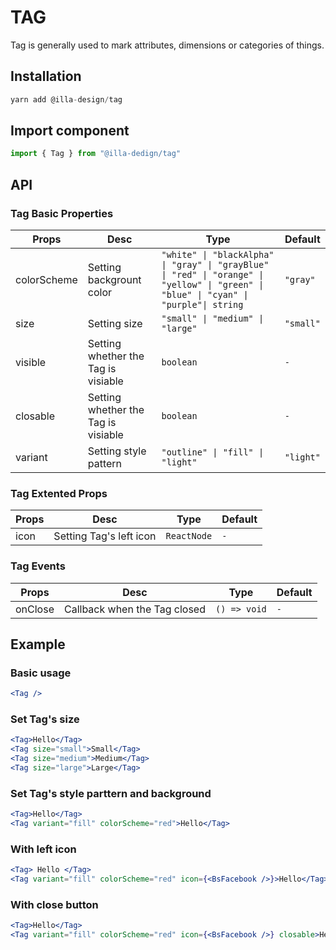 # TAG

Tag is generally used to mark attributes, dimensions or categories of things.

## Installation

```jsx
yarn add @illa-design/tag
```

## Import component

```jsx
import { Tag } from "@illa-dedign/tag"
```

## API

### Tag Basic Properties

| Props       | Desc                                | Type                                                         | Default   |
| ----------- | ----------------------------------- | ------------------------------------------------------------ | --------- |
| colorScheme | Setting backgrount color            | `"white" \| "blackAlpha" \| "gray" \| "grayBlue" \| "red" \| "orange" \| "yellow" \| "green" \| "blue" \| "cyan" \| "purple"\| string ` | `"gray"`  |
| size        | Setting size                        | `"small" \| "medium" \| "large"`                             | `"small"` |
| visible     | Setting whether the Tag is visiable | `boolean`                                                    | `-`       |
| closable    | Setting whether the Tag is visiable | `boolean`                                                    | `-`       |
| variant     | Setting style pattern               | `"outline" \| "fill" \| "light"`                             | `"light"` |

### Tag Extented Props

| Props | Desc                    | Type        | Default |
| ----- | ----------------------- | ----------- | ------- |
| icon  | Setting Tag's left icon | `ReactNode` | `-`     |

### Tag Events

| Props   | Desc                         | Type         | Default |
| ------- | ---------------------------- | ------------ | ------- |
| onClose | Callback when the Tag closed | `() => void` | `-`     |

## Example

### Basic usage

```jsx
<Tag />
```

### Set Tag's size

```jsx
<Tag>Hello</Tag>
<Tag size="small">Small</Tag>
<Tag size="medium">Medium</Tag>
<Tag size="large">Large</Tag>
```

### Set Tag's style parttern and background

```jsx
<Tag>Hello</Tag>
<Tag variant="fill" colorScheme="red">Hello</Tag>
```

### With left icon

```jsx
<Tag> Hello </Tag>
<Tag variant="fill" colorScheme="red" icon={<BsFacebook />}>Hello</Tag>
```

### With close button

```jsx
<Tag>Hello</Tag>
<Tag variant="fill" colorScheme="red" icon={<BsFacebook />} closable>Hello</Tag>
```
